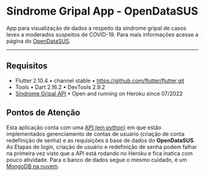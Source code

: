 # Síndrome Gripal App - OpenDataSUS

App para visualização de dados a respeito da síndrome gripal de casos leves a moderados suspeitos de COVID-19. Para mais informações acesse a página do [OpenDataSUS](https://opendatasus.saude.gov.br/dataset/notificacoes-de-sindrome-gripal-api-elasticsearch).

-----
## Requisitos

- Flutter 2.10.4 • channel stable • https://github.com/flutter/flutter.git
- Tools • Dart 2.16.2 • DevTools 2.9.2
- [Síndrome Gripal API](https://github.com/sindrome-gripal/api) • Open and running on Heroku since  07/2022


## Pontos de Atenção

Esta aplicação conta com uma [API (em python)](https://github.com/sindrome-gripal/api) em que estão implementados gerenciamento de contas de usuário (criação de conta redefinição de senha) e as requisições à base de dados do **OpenDataSUS**. 
As Etapas de login, criação de usuário e redefinição de senha podem falhar na primeira vez visto que a API está rodando no Heroku e fica inatica com pouco atividade. Para o banco de dados segue o mesmo cuidado, é um [MongoDB na nuvem](https://www.mongodb.com/basics/clusters).

